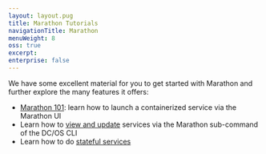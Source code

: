 ```yaml
---
layout: layout.pug
title: Marathon Tutorials
navigationTitle: Marathon
menuWeight: 8
oss: true
excerpt:
enterprise: false
---
```


We have some excellent material for you to get started with Marathon and further explore the many features it offers:

- [Marathon 101](/docs/1.7/usage/tutorials/marathon/marathon101/): learn how to launch a containerized service via the Marathon UI
- Learn how to [view and update](/docs/1.7/usage/tutorials/marathon/inline-update/) services via the Marathon sub-command of the DC/OS CLI
- Learn how to do [stateful services](/docs/1.7/usage/tutorials/marathon/stateful-services/)
